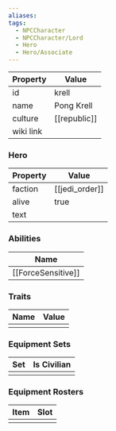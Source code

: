 ```yaml
---
aliases: 
tags:
  - NPCCharacter
  - NPCCharacter/Lord
  - Hero
  - Hero/Associate
---
```


| Property  | Value                 |
| :-------- | --------------------- |
| id        | krell                 |
| name      | Pong Krell            |
| culture   | [[republic]] |
| wiki link |                       |
### Hero
| Property | Value          |
| -------- | -------------- |
| faction  | [[jedi_order]] |
| alive    | true           |
| text     |                |

### Abilities
|        Name        |
| :----------------: |
| [[ForceSensitive]] |

### Traits
| Name | Value |
| ---- | ----- |
|      |       |

### Equipment Sets
| Set | Is Civilian |
| --- | ----------- |
|     |             |

### Equipment Rosters
| Item | Slot |
| ---- | ---- |
|      |      |
